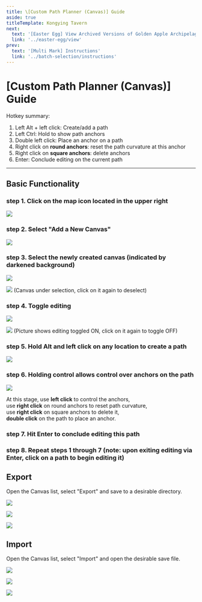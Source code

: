 ```yaml
---
title: \[Custom Path Planner (Canvas)] Guide
aside: true
titleTemplate: Kongying Tavern
next:
  text: '[Easter Egg] View Archived Versions of Golden Apple Archipelago'
  link: '../easter-egg/view'
prev:
  text: '[Multi Mark] Instructions'
  link: '../batch-selection/instructions'
---
```


[原文：【画板】路线功能教程]: # 'https://support.qq.com/products/321980/faqs/121965'

# [Custom Path Planner (Canvas)] Guide

Hotkey summary:

1. Left Alt + left click: Create/add a path
2. Left Ctrl: Hold to show path anchors
3. Double left click: Place an anchor on a path
4. Right click on **round anchors**: reset the path curvature at this anchor
5. Right click on **square anchors**: delete anchors
6. Enter: Conclude editing on the current path

---

## Basic Functionality

### **step** 1. Click on the map icon located in the upper right

![](/imgs/ja/manual/canvas/1.png)

### **step** 2. Select "Add a New Canvas"

![](/imgs/ja/manual/canvas/2.png)

### **step** 3. Select the newly created canvas (indicated by darkened background)

![](/imgs/ja/manual/canvas/3.png)

![](/imgs/ja/manual/canvas/4.png)
(Canvas under selection, click on it again to deselect)

### **step** 4. Toggle editing

![](/imgs/ja/manual/canvas/5.png)

![](/imgs/ja/manual/canvas/6.png)
(Picture shows editing toggled ON, click on it again to toggle OFF)

### **step** 5. **Hold Alt and left click** on any location to create a path

![](/imgs/ja/manual/canvas/7.png)

### **step** 6. Holding control allows control over anchors on the path

![](/imgs/ja/manual/canvas/9.png)

At this stage, use **left click** to control the anchors,  
use **right click** on round anchors to reset path curvature,  
use **right click** on square anchors to delete it,  
**double click** on the path to place an anchor.

### **step** 7. Hit **Enter** to conclude editing this path

### **step** 8. Repeat **steps** 1 through 7 (note: upon exiting editing via Enter, click on a path to begin editing it)

## Export

Open the Canvas list, select "Export" and save to a desirable directory.

![](/imgs/ja/manual/canvas/10.png)

![](/imgs/ja/manual/canvas/11.png)

![](/imgs/ja/manual/canvas/12.png)

## Import

Open the Canvas list, select "Import" and open the desirable save file.

![](/imgs/ja/manual/canvas/13.png)

![](/imgs/ja/manual/canvas/14.png)

![](/imgs/ja/manual/canvas/15.png)
